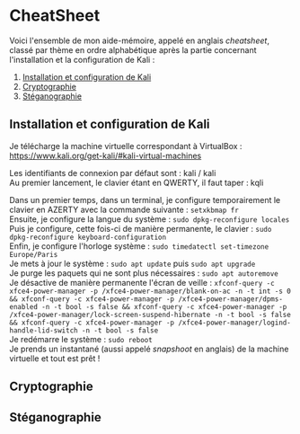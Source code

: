# CheatSheet

Voici l'ensemble de mon aide-mémoire, appelé en anglais *cheatsheet*, classé par thème en ordre alphabétique après la partie concernant l'installation et la configuration de Kali :

1. [Installation et configuration de Kali](#installation_kali)
2. [Cryptographie](#cryptographie)
3. [Stéganographie](#steganographie)

## Installation et configuration de Kali <a name="installation_kali"></a>

Je télécharge la machine virtuelle correspondant à VirtualBox : https://www.kali.org/get-kali/#kali-virtual-machines

Les identifiants de connexion par défaut sont : kali / kali  
Au premier lancement, le clavier étant en QWERTY, il faut taper : kqli

Dans un premier temps, dans un terminal, je configure temporairement le clavier en AZERTY avec la commande suivante : `setxkbmap fr`  
Ensuite, je configure la langue du système : `sudo dpkg-reconfigure locales`  
Puis je configure, cette fois-ci de manière permanente, le clavier : `sudo dpkg-reconfigure keyboard-configuration`  
Enfin, je configure l'horloge système : `sudo timedatectl set-timezone Europe/Paris`  
Je mets à jour le système : `sudo apt update` puis `sudo apt upgrade`  
Je purge les paquets qui ne sont plus nécessaires : `sudo apt autoremove`  
Je désactive de manière permanente l'écran de veille : `xfconf-query -c xfce4-power-manager -p /xfce4-power-manager/blank-on-ac -n -t int -s 0 && xfconf-query -c xfce4-power-manager -p /xfce4-power-manager/dpms-enabled -n -t bool -s false && xfconf-query -c xfce4-power-manager -p /xfce4-power-manager/lock-screen-suspend-hibernate -n -t bool -s false && xfconf-query -c xfce4-power-manager -p /xfce4-power-manager/logind-handle-lid-switch -n -t bool -s false`  
Je redémarre le système : `sudo reboot`  
Je prends un instantané (aussi appelé *snapshoot* en anglais) de la machine virtuelle et tout est prêt !

## Cryptographie <a name="cryptographie"></a>

## Stéganographie <a name="steganographie"></a>
